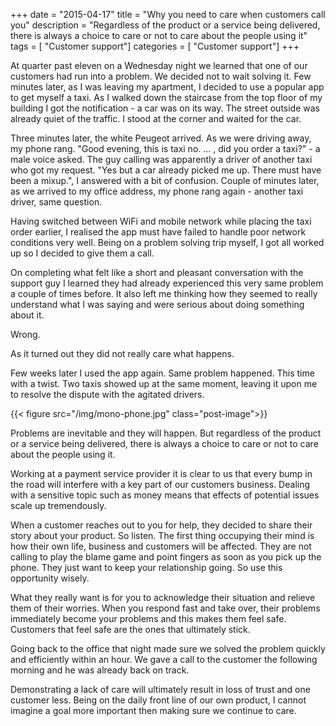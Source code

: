 +++
date        = "2015-04-17"
title       = "Why you need to care when customers call you"
description = "Regardless of the product or a service being delivered, there is always a choice to care or not to care about the people using it"
tags        = [ "Customer support"]
categories	= [ "Customer support"]
+++

At quarter past eleven on a Wednesday night we learned that one of our customers had run into a problem. We decided not to wait solving it. Few minutes later, as I was leaving my apartment, I decided to use a popular app to get myself a taxi. As I walked down the staircase from the top floor of my building I got the notification - a car was on its way. The street outside was already quiet of the traffic. I stood at the corner and waited for the car.


Three minutes later, the white Peugeot arrived. As we were driving away, my phone rang. "Good evening, this is taxi no. ... ,  did you order a taxi?" - a male voice asked. The guy calling was apparently a driver of another taxi who got my request. "Yes but a car already picked me up. There must have been a mixup.", I answered with a bit of confusion. Couple of minutes later, as we arrived to my office address, my phone rang again - another taxi driver, same question.


Having switched between WiFi and mobile network while placing the taxi order earlier, I realised the app must have failed to handle poor network conditions very well. Being on a problem solving trip myself, I got all worked up so I decided to give them a call.


On completing what felt like a short and pleasant conversation with the support guy I learned they had already experienced this very same problem a couple of times before. It also left me thinking how they seemed to really understand what I was saying and were serious about doing something about it.


Wrong. 


As it turned out they did not really care what happens.


Few weeks later I used the app again. Same problem happened. This time with a twist. Two taxis showed up at the same moment, leaving it upon me to resolve the dispute with the agitated drivers.

{{< figure src="/img/mono-phone.jpg" class="post-image">}}

Problems are inevitable and they will happen. But regardless of the product or a service being delivered, there is always a choice to care or not to care about the people using it.


Working at a payment service provider it is clear to us that every bump in the road will interfere with a key part of our customers business. Dealing with a sensitive topic such as money means that effects of potential issues scale up tremendously. 


When a customer reaches out to you for help, they decided to share their story about your product. So listen. The first thing occupying their mind is how their own life, business and customers will be affected. They are not calling to play the blame game and point fingers as soon as you pick up the phone. They just want to keep your relationship going. So use this opportunity wisely.


What they really want is for you to acknowledge their situation and relieve them of their worries. When you respond fast and take over, their problems immediately become your problems and this makes them feel safe. Customers that feel safe are the ones that ultimately stick.


Going back to the office that night made sure we solved the problem quickly and efficiently within an hour. We gave a call to the customer the following morning and he was already back on track.


Demonstrating a lack of care will ultimately result in loss of trust and one customer less. Being on the daily front line of our own product, I cannot imagine a goal more important then making sure we continue to care.
